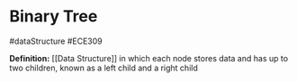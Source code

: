 # Binary Tree
#dataStructure #ECE309

**Definition:** [[Data Structure]] in which each node stores data and has up to two children, known as a left child and a right child
